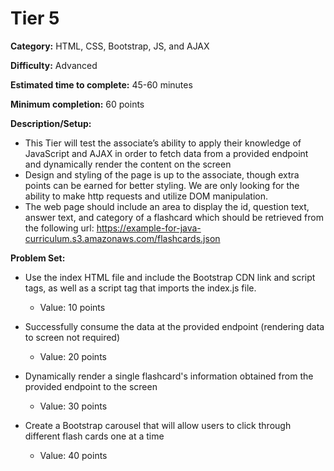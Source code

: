 # Tier 5

**Category:** HTML, CSS, Bootstrap, JS, and AJAX

**Difficulty:** Advanced

**Estimated time to complete:** 45-60 minutes

**Minimum completion:** 60 points

**Description/Setup:**
  - This Tier will test the associate’s ability to apply their knowledge of JavaScript and AJAX in order to fetch data from a provided endpoint and dynamically render the content on the screen
  - Design and styling of the page is up to the associate, though extra points can be earned for better styling. We are only looking for the ability to make http requests and utilize DOM manipulation.
  - The web page should include an area to display the id, question text, answer text, and category of a flashcard which should be retrieved from the following url: https://example-for-java-curriculum.s3.amazonaws.com/flashcards.json


**Problem Set:**
  - Use the index HTML file and include the Bootstrap CDN link and script tags, as well as a script tag that imports the
  index.js file.
    - Value: 10 points


  - Successfully consume the data at the provided endpoint (rendering data to screen not required)
    - Value: 20 points

	
  - Dynamically render a single flashcard's information obtained from the provided endpoint to the screen
    - Value: 30 points


  - Create a Bootstrap carousel that will allow users to click through different flash cards one at a time
    - Value: 40 points


